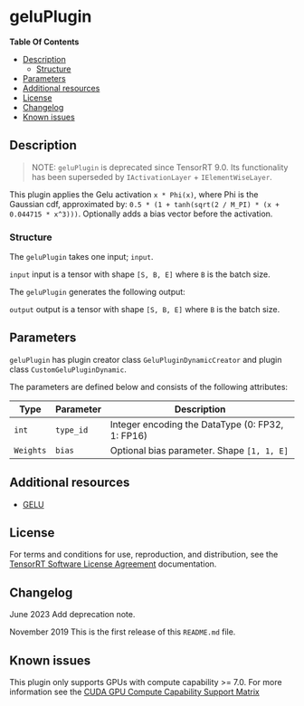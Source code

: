 # geluPlugin

**Table Of Contents**
- [Description](#description)
    * [Structure](#structure)
- [Parameters](#parameters)
- [Additional resources](#additional-resources)
- [License](#license)
- [Changelog](#changelog)
- [Known issues](#known-issues)


## Description

> NOTE: `geluPlugin` is deprecated since TensorRT 9.0. Its functionality has been superseded by `IActivationLayer` + `IElementWiseLayer`.

This plugin applies the Gelu activation `x * Phi(x)`, where Phi is the Gaussian cdf, approximated by: `0.5 * (1 + tanh(sqrt(2 / M_PI) * (x + 0.044715 * x^3)))`.
Optionally adds a bias vector before the activation.


### Structure

The `geluPlugin` takes one input; `input`.

`input`
input is a tensor with shape `[S, B, E]` where `B` is the batch size.


The `geluPlugin` generates the following output:

`output`
output is a tensor with shape `[S, B, E]` where `B` is the batch size.


## Parameters

`geluPlugin` has plugin creator class `GeluPluginDynamicCreator` and plugin class `CustomGeluPluginDynamic`.

The parameters are defined below and consists of the following attributes:

| Type     | Parameter                               | Description
|----------|-----------------------------------------|-------------------------------------------------------------------
|`int`     |`type_id`                                |Integer encoding the DataType (0: FP32, 1: FP16)
|`Weights` |`bias`                                   |Optional bias parameter. Shape `[1, 1, E]`


## Additional resources

-   [GELU](https://arxiv.org/abs/1606.08415)


## License

For terms and conditions for use, reproduction, and distribution, see the [TensorRT Software License Agreement](https://docs.nvidia.com/deeplearning/sdk/tensorrt-sla/index.html)
documentation.


## Changelog

June 2023
Add deprecation note.

November 2019
This is the first release of this `README.md` file.


## Known issues

This plugin only supports GPUs with compute capability >= 7.0. For more information see the [CUDA GPU Compute Capability Support Matrix](https://developer.nvidia.com/cuda-gpus#compute)
